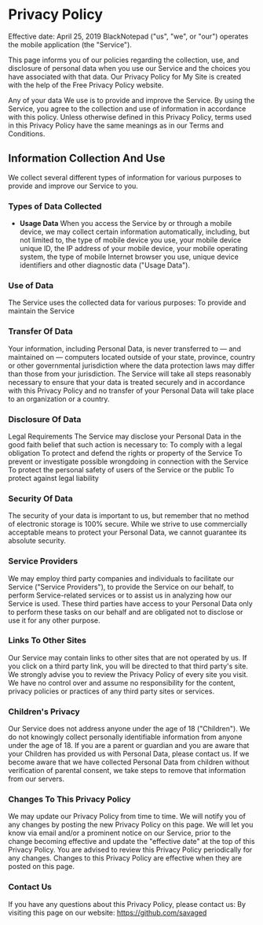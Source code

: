 # Privacy Policy
Effective date: April 25, 2019
BlackNotepad ("us", "we", or "our") operates the mobile application (the "Service").

This page informs you of our policies regarding the collection, use, and disclosure of personal data when you use our Service and the choices you have associated with that data. Our Privacy Policy for My Site is created with the help of the Free Privacy Policy website.

Any of your data We use is to provide and improve the Service. By using the Service, you agree to the collection and use of information in accordance with this policy. Unless otherwise defined in this Privacy Policy, terms used in this Privacy Policy have the same meanings as in our Terms and Conditions.

## Information Collection And Use
We collect several different types of information for various purposes to provide and improve our Service to you.

### Types of Data Collected
* **Usage Data**
When you access the Service by or through a mobile device, we may collect certain information automatically, including, but not limited to, the type of mobile device you use, your mobile device unique ID, the IP address of your mobile device, your mobile operating system, the type of mobile Internet browser you use, unique device identifiers and other diagnostic data ("Usage Data").

### Use of Data
The Service uses the collected data for various purposes:
To provide and maintain the Service

### Transfer Of Data
Your information, including Personal Data, is never transferred to — and maintained on — computers located outside of your state, province, country or other governmental jurisdiction where the data protection laws may differ than those from your jurisdiction.
The Service will take all steps reasonably necessary to ensure that your data is treated securely and in accordance with this Privacy Policy and no transfer of your Personal Data will take place to an organization or a country.

### Disclosure Of Data
Legal Requirements
The Service may disclose your Personal Data in the good faith belief that such action is necessary to:
To comply with a legal obligation
To protect and defend the rights or property of the Service
To prevent or investigate possible wrongdoing in connection with the Service
To protect the personal safety of users of the Service or the public
To protect against legal liability

### Security Of Data
The security of your data is important to us, but remember that no method of electronic storage is 100% secure. While we strive to use commercially acceptable means to protect your Personal Data, we cannot guarantee its absolute security.

### Service Providers
We may employ third party companies and individuals to facilitate our Service ("Service Providers"), to provide the Service on our behalf, to perform Service-related services or to assist us in analyzing how our Service is used.
These third parties have access to your Personal Data only to perform these tasks on our behalf and are obligated not to disclose or use it for any other purpose.

### Links To Other Sites
Our Service may contain links to other sites that are not operated by us. If you click on a third party link, you will be directed to that third party's site. We strongly advise you to review the Privacy Policy of every site you visit.
We have no control over and assume no responsibility for the content, privacy policies or practices of any third party sites or services.

### Children's Privacy
Our Service does not address anyone under the age of 18 ("Children").
We do not knowingly collect personally identifiable information from anyone under the age of 18. If you are a parent or guardian and you are aware that your Children has provided us with Personal Data, please contact us. If we become aware that we have collected Personal Data from children without verification of parental consent, we take steps to remove that information from our servers.

### Changes To This Privacy Policy
We may update our Privacy Policy from time to time. We will notify you of any changes by posting the new Privacy Policy on this page.
We will let you know via email and/or a prominent notice on our Service, prior to the change becoming effective and update the "effective date" at the top of this Privacy Policy.
You are advised to review this Privacy Policy periodically for any changes. Changes to this Privacy Policy are effective when they are posted on this page.

### Contact Us
If you have any questions about this Privacy Policy, please contact us:
By visiting this page on our website: https://github.com/savaged
